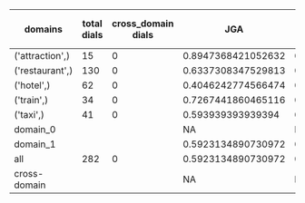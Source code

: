 | domains         |   total dials |   cross_domain dials | JGA                | RSA                | TA                 | CDTA   |   total turns |   cross-domain turns |
|-----------------|---------------|----------------------|--------------------|--------------------|--------------------|--------|---------------|----------------------|
| ('attraction',) |            15 |                    0 | 0.8947368421052632 | 0.9502923976608186 | 0.8947368421052632 | NA     |            57 |                    0 |
| ('restaurant',) |           130 |                    0 | 0.6337308347529813 | 0.8832356532356529 | 0.7427597955706985 | NA     |           587 |                    0 |
| ('hotel',)      |            62 |                    0 | 0.4046242774566474 | 0.8041327352196919 | 0.5722543352601156 | NA     |           346 |                    0 |
| ('train',)      |            34 |                    0 | 0.7267441860465116 | 0.9154832347140038 | 0.8662790697674418 | NA     |           172 |                    0 |
| ('taxi',)       |            41 |                    0 | 0.593939393939394  | 0.7903563941299795 | 0.8                | NA     |           165 |                    0 |
| domain_0        |               |                      | NA                 | NA                 | NA                 | NA     |             0 |                    0 |
| domain_1        |               |                      | 0.5923134890730972 | 0.8583031564970729 | 0.7279577995478523 | NA     |          1327 |                    0 |
| all             |           282 |                    0 | 0.5923134890730972 | 0.8583031564970729 | 0.7279577995478523 | NA     |          1327 |                    0 |
| cross-domain    |               |                      | NA                 | NA                 | NA                 | NA     |             0 |                    0 |
